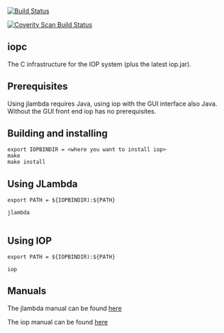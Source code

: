 
[![Build Status](https://travis-ci.org/SRI-CSL/iopc.svg?branch=master)](https://travis-ci.org/SRI-CSL/iopc)

[![Coverity Scan Build Status](https://scan.coverity.com/projects/5280/badge.svg)](https://scan.coverity.com/projects/5280)


## iopc


The C infrastructure for the IOP system (plus the latest iop.jar).

## Prerequisites

Using jlambda requires Java, using iop with the GUI interface also Java.
Without the GUI front end iop has no prerequisites.

## Building and installing 

```
export IOPBINDIR = <where you want to install iop>
make
make install
```

## Using JLambda

```
export PATH = ${IOPBINDIR):${PATH}

jlambda


```

## Using IOP 

```
export PATH = ${IOPBINDIR):${PATH}

iop

```

## Manuals

The jlambda manual can be found [here](https://github.com/SRI-CSL/iopc/blob/master/doc/jlambda_manual.pdf?raw=true)

The iop manual can be found [here](https://github.com/SRI-CSL/iopc/blob/master/doc/iop_manual.pdf?raw=true)








